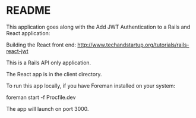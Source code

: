 # README

This application goes along with the Add JWT Authentication to a Rails and React application:

Building the React front end: http://www.techandstartup.org/tutorials/rails-react-jwt

This is a Rails API only application.

The React app is in the client directory.

To run this app locally, if you have Foreman installed on your system:

foreman start -f Procfile.dev

The app will launch on port 3000.
